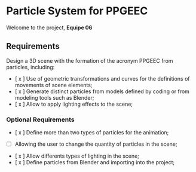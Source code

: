 # Particle System for PPGEEC

Welcome to the project, **Equipe 06**

## Requirements

Design a 3D scene with the formation of the acronym PPGEEC from particles, including:

- [ x ] Use of geometric transformations and curves for the definitions of movements of scene elements;
- [ x ] Generate distinct particles from models defined by coding or from modeling tools such as Blender;
- [ x ] Allow to apply lighting effects to the scene;

### Optional Requirements

- [ x ] Define more than two types of particles for the animation;
- [ ] Allowing the user to change the quantity of particles in the scene;
- [ x ] Allow differents types of lighting in the scene;
- [ x ] Define particles from Blender and importing into the project;

